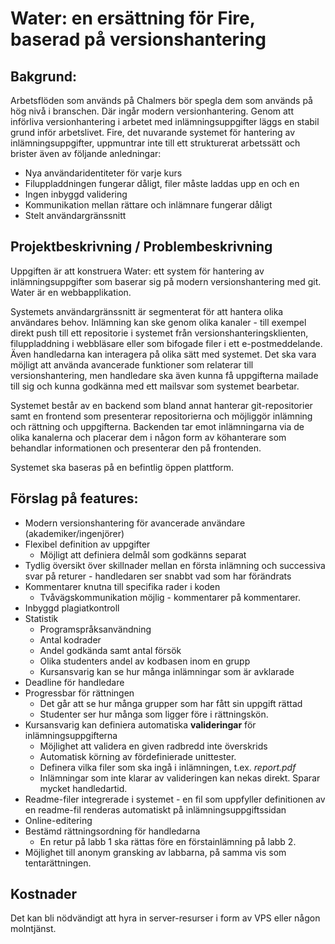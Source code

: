 # Water: en ersättning för Fire, baserad på versionshantering

## Bakgrund:

Arbetsflöden som används på Chalmers bör spegla dem som används på hög nivå i branschen.
Där ingår modern versionhantering. Genom att införliva versionhantering i arbetet med inlämningsuppgifter
läggs en stabil grund inför arbetslivet.
Fire, det nuvarande systemet för hantering av inlämningsuppgifter, uppmuntrar inte till ett strukturerat arbetssätt och brister även av följande anledningar:

- Nya användaridentiteter för varje kurs
- Filuppladdningen fungerar dåligt, filer måste laddas upp en och en
- Ingen inbyggd validering
- Kommunikation mellan rättare och inlämnare fungerar dåligt
- Stelt användargränssnitt

## Projektbeskrivning / Problembeskrivning

Uppgiften är att konstruera Water: ett system för hantering av inlämningsuppgifter 
som baserar sig på modern versionshantering med git. 
Water är en webbapplikation.

Systemets användargränssnitt är segmenterat för att hantera olika användares behov. Inlämning kan ske genom olika kanaler - till exempel direkt push till ett repositorie i systemet från versionshanteringsklienten, filuppladdning i webbläsare eller som bifogade filer i ett e-postmeddelande.
Även handledarna kan interagera på olika sätt med systemet. Det ska vara möjligt att använda avancerade funktioner som relaterar till versionshantering, men handledare ska även kunna få uppgifterna mailade till sig och kunna godkänna med ett mailsvar som systemet bearbetar.

Systemet består av en backend som bland annat hanterar git-repositorier samt en frontend som presenterar repositorierna och möjliggör inlämning och rättning och uppgifterna. Backenden tar emot inlämningarna via de olika kanalerna och placerar dem i någon form av köhanterare som behandlar informationen och presenterar den på frontenden.

Systemet ska baseras på en befintlig öppen plattform. 

## Förslag på features:

- Modern versionshantering för avancerade användare (akademiker/ingenjörer)
- Flexibel definition av uppgifter
  - Möjligt att definiera delmål som godkänns separat
- Tydlig översikt över skillnader mellan en första inlämning och successiva svar på returer - handledaren ser snabbt vad som har förändrats
- Kommentarer knutna till specifika rader i koden
  - Tvåvägskommunikation möjlig - kommentarer på kommentarer.
- Inbyggd plagiatkontroll
- Statistik
  - Programspråksanvändning
  - Antal kodrader
  - Andel godkända samt antal försök
  - Olika studenters andel av kodbasen inom en grupp
  - Kursansvarig kan se hur många inlämningar som är avklarade
- Deadline för handledare
- Progressbar för rättningen
  - Det går att se hur många grupper som har fått sin uppgift rättad
  - Studenter ser hur många som ligger före i rättningskön.
- Kursansvarig kan definiera automatiska **valideringar** för inlämningsuppgifterna
  - Möjlighet att validera en given radbredd inte överskrids
  - Automatisk körning av fördefinierade unittester.
  - Definera vilka filer som ska ingå i inlämningen, t.ex. *report.pdf*
  - Inlämningar som inte klarar av valideringen kan nekas direkt. Sparar mycket handledartid.
- Readme-filer integrerade i systemet - en fil som uppfyller definitionen av en readme-fil renderas automatiskt på inlämningsuppgiftssidan
- Online-editering
- Bestämd rättningsordning för handledarna
  - En retur på labb 1 ska rättas före en förstainlämning på labb 2.
- Möjlighet till anonym gransking av labbarna, på samma vis som tentarättningen.

## Kostnader
Det kan bli nödvändigt att hyra in server-resurser i form av VPS eller någon molntjänst.
